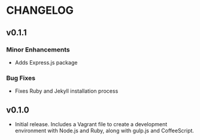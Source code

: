 # CHANGELOG

## v0.1.1

### Minor Enhancements
- Adds Express.js package

### Bug Fixes
- Fixes Ruby and Jekyll installation process

## v0.1.0
- Initial release. Includes a Vagrant file to create a development environment with Node.js and Ruby,
along with gulp.js and CoffeeScript.
